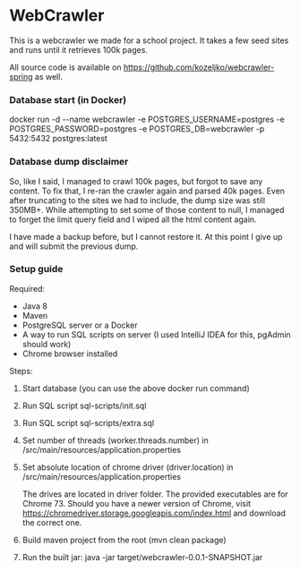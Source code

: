 # WebCrawler

This is a webcrawler we made for a school project. It takes a few seed sites and runs until it retrieves
100k pages. 

All source code is available on https://github.com/kozeljko/webcrawler-spring as well.

### Database start (in Docker)

docker run -d --name webcrawler -e POSTGRES_USERNAME=postgres -e POSTGRES_PASSWORD=postgres -e POSTGRES_DB=webcrawler -p 5432:5432 postgres:latest

### Database dump disclaimer

So, like I said, I managed to crawl 100k pages, but forgot to save any content. To fix that, I re-ran the crawler again and parsed 40k pages.
Even after truncating to the sites we had to include, the dump size was still 350MB+. While attempting to set some of those content 
to null, I managed to forget the limit query field and I wiped all the html content again. 

I have made a backup before, but I cannot restore it. At this point I give up and will submit the previous dump.

### Setup guide

Required: 
 * Java 8
 * Maven
 * PostgreSQL server or a Docker 
 * A way to run SQL scripts on server (I used IntelliJ IDEA for this, pgAdmin should work)
 * Chrome browser installed
 
 Steps:
 
 1. Start database (you can use the above docker run command)
 2. Run SQL script sql-scripts/init.sql
 3. Run SQL script sql-scripts/extra.sql
 4. Set number of threads (worker.threads.number) in /src/main/resources/application.properties
 5. Set absolute location of chrome driver (driver.location) in /src/main/resources/application.properties
    
    The drives are located in driver folder. The provided executables are for Chrome 73. Should you have a newer version of Chrome, visit https://chromedriver.storage.googleapis.com/index.html
    and download the correct one.
 6. Build maven project from the root (mvn clean package)
 7. Run the built jar: java -jar target/webcrawler-0.0.1-SNAPSHOT.jar
